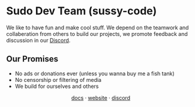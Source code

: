 # Sudo Dev Team (sussy-code)
We like to have fun and make cool stuff. We depend on the teamwork and collaberation from others to build our projects, we promote feedback and discussion in our [Discord](https://docs.sudo-flix.lol/links/discord).

## Our Promises
* No ads or donations ever (unless you wanna buy me a fish tank)
* No censorship or filtering of media
* We build for ourselves and others

<p align="center">
  <a href="https://docs.undi.rest">docs</a> · <a href="https://sudo-flix.lol">website</a> · <a href="https://docs.sudo-flix.lol/links/discord"?>discord</a>
</p>

